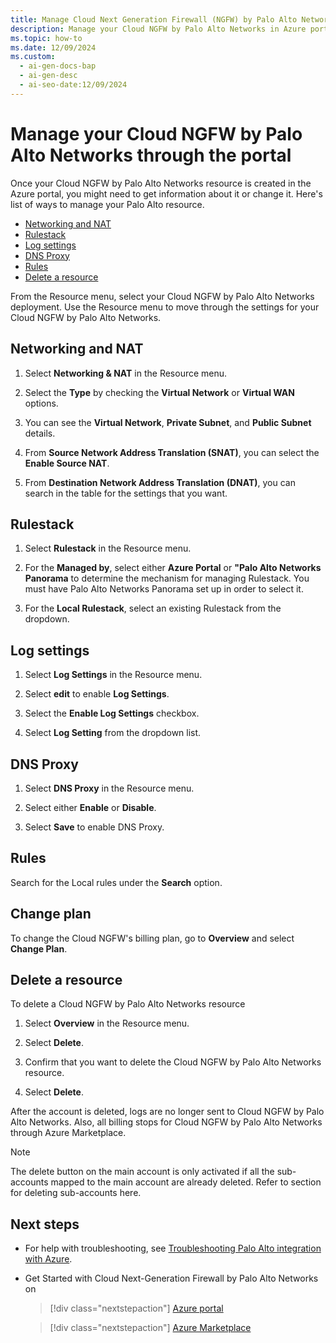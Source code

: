 ```yaml
---
title: Manage Cloud Next Generation Firewall (NGFW) by Palo Alto Networks resource through the Azure portal
description: Manage your Cloud NGFW by Palo Alto Networks in Azure portal, including networking, NAT, rulestack settings, logging, Domain Name System (DNS) proxy configuration, and billing plan changes.
ms.topic: how-to
ms.date: 12/09/2024
ms.custom:
  - ai-gen-docs-bap
  - ai-gen-desc
  - ai-seo-date:12/09/2024
---
```


# Manage your Cloud NGFW by Palo Alto Networks through the portal

Once your Cloud NGFW by Palo Alto Networks resource is created in the Azure portal, you might need to get information about it or change it. Here's list of ways to manage your Palo Alto resource.

- [Networking and NAT](#networking-and-nat)
- [Rulestack](#rulestack)
- [Log settings](#log-settings)
- [DNS Proxy](#dns-proxy)
- [Rules](#rules)
- [Delete a resource](#delete-a-cloud-ngfw-by-palo-alto-networks-resource)

From the Resource menu, select your Cloud NGFW by Palo Alto Networks deployment. Use the Resource menu to move through the settings for your Cloud NGFW by Palo Alto Networks.

## Networking and NAT

1. Select **Networking & NAT** in the Resource menu.

1. Select the **Type** by checking the **Virtual Network** or **Virtual WAN** options.

1. You can see the  **Virtual Network**, **Private Subnet**, and **Public Subnet** details.

1. From **Source Network Address Translation (SNAT)**, you can select the **Enable Source NAT**.

1. From **Destination Network Address Translation (DNAT)**, you can search in the table for the settings that you want.

## Rulestack

1. Select **Rulestack** in the Resource menu.

1. For the **Managed by**, select either **Azure Portal** or **"Palo Alto Networks Panorama** to determine the mechanism for managing Rulestack. You must have Palo Alto Networks Panorama set up in order to select it.

1. For the **Local Rulestack**, select an existing Rulestack from the dropdown.

## Log settings

1. Select **Log Settings** in the Resource menu.

1. Select **edit** to enable **Log Settings**.

1. Select the **Enable Log Settings** checkbox.

1. Select **Log Setting** from the dropdown list.

## DNS Proxy

1. Select **DNS Proxy** in the Resource menu.

1. Select either **Enable** or **Disable**.

1. Select **Save** to enable DNS Proxy.

## Rules

Search for  the Local rules under the **Search** option.

## Change plan

To change the Cloud NGFW's billing plan, go to **Overview** and select **Change Plan**.

## Delete a resource

To delete a Cloud NGFW by Palo Alto Networks resource

1. Select **Overview** in the Resource menu.

1. Select **Delete**.

1. Confirm that you want to delete the Cloud NGFW by Palo Alto Networks resource.

1. Select **Delete**.

After the account is deleted, logs are no longer sent to Cloud NGFW by Palo Alto Networks. Also, all billing stops for Cloud NGFW by Palo Alto Networks through Azure Marketplace.

> [!NOTE]
> The delete button on the main account is only activated if all the sub-accounts mapped to the main account are already deleted. Refer to section for deleting sub-accounts here.

## Next steps

- For help with troubleshooting, see [Troubleshooting Palo Alto integration with Azure](troubleshoot.md).

- Get Started with Cloud Next-Generation Firewall by Palo Alto Networks on

  > [!div class="nextstepaction"]
  > [Azure portal](https://portal.azure.com/#view/HubsExtension/BrowseResource/resourceType/PaloAltoNetworks.Cloudngfw%2Ffirewalls)

  > [!div class="nextstepaction"]
  > [Azure Marketplace](https://azuremarketplace.microsoft.com/marketplace/apps/paloaltonetworks.pan_swfw_cloud_ngfw?tab=Overview)
